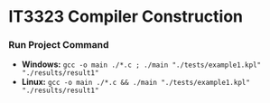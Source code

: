 # IT3323 Compiler Construction

### Run Project Command

-   **Windows:** `gcc -o main ./*.c ; ./main "./tests/example1.kpl" "./results/result1"`
-   **Linux:** `gcc -o main ./*.c && ./main "./tests/example1.kpl" "./results/result1"`

